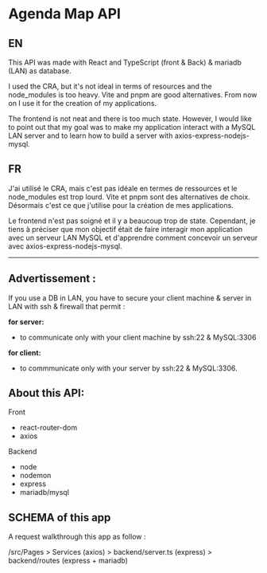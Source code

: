 # Agenda Map API

## EN

This API was made with React and TypeScript (front & Back) & mariadb (LAN) as database.

I used the CRA, but it's not ideal in terms of resources and the node_modules is too heavy. 
Vite and pnpm are good alternatives. From now on I use it for the creation of my applications.

The frontend is not neat and there is too much state. However, I would like to point out that my 
goal was to make my application interact with a MySQL LAN server and to learn how to build a server with axios-express-nodejs-mysql.

## FR

J'ai utilisé le CRA, mais c'est pas idéale en termes de ressources et le node_modules est trop lourd. 
Vite et pnpm sont des alternatives de choix. Désormais c'est ce que j'utilise pour la création de mes applications.

Le frontend n'est pas soigné et il y a beaucoup trop de state. Cependant, je tiens à préciser que mon objectif
était de faire interagir mon application avec un serveur LAN MySQL et d'apprendre comment concevoir un serveur
avec axios-express-nodejs-mysql.

---

## Advertissement :

If you use a DB in LAN, you have to secure your client machine & server in LAN with ssh & firewall
that permit :

**for server:**
- to communicate only with your client machine by ssh:22 & MySQL:3306 

**for client:**
- to commmunicate only with your server by ssh:22 & MySQL:3306.

## About this API:

Front

- react-router-dom
- axios

Backend

- node
- nodemon
- express
- mariadb/mysql

## SCHEMA of this app

A request walkthrough this app as follow :

/src/Pages > Services (axios) > backend/server.ts (express) > backend/routes (express + mariadb)

